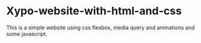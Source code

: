 # Xypo-website-with-html-and-css
This is a simple website using css flexbox, media query and animations and some javascript.
